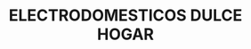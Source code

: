 ---
title: "ELECTRODOMESTICOS DULCE HOGAR"
url: /caicedonia/electrodomesticos-dulce-hogar/
shop: Elektronik
---